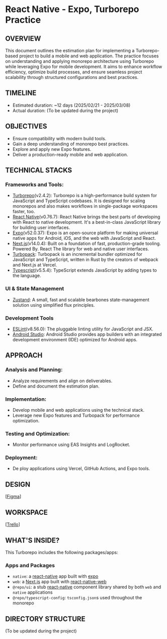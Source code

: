 # React Native - Expo, Turborepo Practice

## OVERVIEW

This document outlines the estimation plan for implementing a Turborepo-based project to build a mobile and web application. The practice focuses on understanding and applying monorepo architecture using Turborepo while leveraging Expo for mobile development. It aims to enhance workflow efficiency, optimize build processes, and ensure seamless project scalability through structured configurations and best practices.

## TIMELINE

- Estimated duration: ~12 days (2025/02/21 - 2025/03/08)
- Actual duration: (To be updated during the project)

## OBJECTIVES

- Ensure compatibility with modern build tools.
- Gain a deep understanding of monorepo best practices.
- Explore and apply new Expo features.
- Deliver a production-ready mobile and web application.

## TECHNICAL STACKS

### Frameworks and Tools:

- [Turborepo](https://turbo.build/repo/docs)(v2.4.2): Turborepo is a high-performance build system for JavaScript and TypeScript codebases. It is designed for scaling monorepos and also makes workflows in single-package workspaces faster, too.
- [React Native](https://reactnative.dev/)(v0.76.7): React Native brings the best parts of developing with React to native development. It's a best-in-class JavaScript library for building user interfaces.
- [Expo](https://expo.dev/)(v52.0.37): Expo is an open-source platform for making universal native apps for Android, iOS, and the web with JavaScript and React.
- [Next.js](http://Next.js)(v14.0.4): Built on a foundation of fast, production-grade tooling. Powered By. React The library for web and native user interfaces.
- [Turbopack](https://turbo.build/pack/docs): Turbopack is an incremental bundler optimized for JavaScript and TypeScript, written in Rust by the creators of webpack and Next.js at Vercel.
- [Typescript](https://www.typescriptlang.org/)(v5.5.4): TypeScript extends JavaScript by adding types to the language.

### UI & State Management

- [Zustand](https://github.com/pmndrs/zustand): A small, fast and scalable bearbones state-management solution using simplified flux principles.

### Development Tools

- [ESLint](https://eslint.org/)(v8.56.0): The pluggable linting utility for JavaScript and JSX.
- [Android Studio](https://developer.android.com/studio): Android Studio provides app builders with an integrated development environment (IDE) optimized for Android apps.

## APPROACH

### Analysis and Planning:

- Analyze requirements and align on deliverables.
- Define and document the estimation plan.

### Implementation:

- Develop mobile and web applications using the technical stack.
- Leverage new Expo features and Turbopack for performance optimization.

### Testing and Optimization:

- Monitor performance using EAS Insights and LogRocket.

### Deployment:

- De ploy applications using Vercel, GitHub Actions, and Expo tools.

## DESIGN

[[Figma](<https://www.figma.com/design/Hq2LNnduVW2jXFXdJNEQd7/Grocery-App-(Big-Cart)-(Edited)?node-id=0-1&t=aqNdqeEEm5K6l03i-1>)]

## WORKSPACE

[[Trello](https://trello.com/invite/b/67bbd839eec37aceae381765/ATTIc64768fa90d3f2d91ff22d0cc2b7c4fa271627D1/van-tran-react-native-expo-turborepo-workspace)]

## WHAT'S INSIDE?

This Turborepo includes the following packages/apps:

### Apps and Packages

- `native`: a [react-native](https://reactnative.dev/) app built with [expo](https://docs.expo.dev/)
- `web`: a [Next.js](https://nextjs.org/) app built with [react-native-web](https://necolas.github.io/react-native-web/)
- `@repo/ui`: a stub [react-native](https://reactnative.dev/) component library shared by both `web` and `native` applications
- `@repo/typescript-config`: `tsconfig.json`s used throughout the monorepo

## DIRECTORY STRUCTURE

(To be updated during the project)
